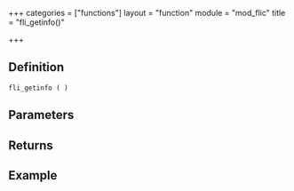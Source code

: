 +++
categories = ["functions"]
layout = "function"
module = "mod_flic"
title = "fli_getinfo()"

+++

## Definition

    fli_getinfo ( )

## Parameters

## Returns

## Example
